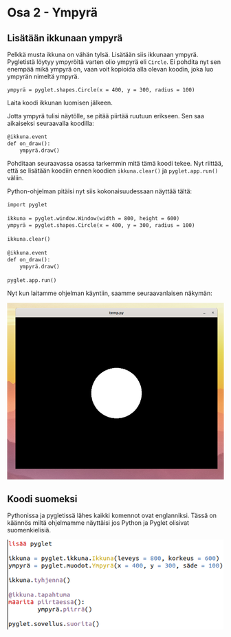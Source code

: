 # Osa 2 - Ympyrä

## Lisätään ikkunaan ympyrä

Pelkkä musta ikkuna on vähän tylsä. Lisätään siis ikkunaan ympyrä.
Pygletistä löytyy ympyröitä varten olio ympyrä eli `Circle`. Ei pohdita nyt sen enempää mikä ympyrä on, vaan voit kopioida alla olevan koodin, joka luo ympyrän nimeltä ympyrä.

```Python3
ympyrä = pyglet.shapes.Circle(x = 400, y = 300, radius = 100)
```

Laita koodi ikkunan luomisen jälkeen.

Jotta ympyrä tulisi näytölle, se pitää piirtää ruutuun erikseen. Sen saa aikaiseksi seuraavalla koodilla:

```Python3
@ikkuna.event
def on_draw():
    ympyrä.draw()
```

Pohditaan seuraavassa osassa tarkemmin mitä tämä koodi tekee. Nyt riittää, että se lisätään koodiin ennen koodien `ikkuna.clear()` ja `pyglet.app.run()` väliin.

Python-ohjelman pitäisi nyt siis kokonaisuudessaan näyttää tältä:
```Python3
import pyglet

ikkuna = pyglet.window.Window(width = 800, height = 600)
ympyrä = pyglet.shapes.Circle(x = 400, y = 300, radius = 100)

ikkuna.clear()

@ikkuna.event
def on_draw():
    ympyrä.draw()

pyglet.app.run()
```

Nyt kun laitamme ohjelman käyntiin, saamme seuraavanlaisen näkymän:

![ympyrä ikkunassa](pallo-ikkunassa.png)

## Koodi suomeksi

Pythonissa ja pygletissä lähes kaikki komennot ovat englanniksi. Tässä on käännös miltä ohjelmamme näyttäisi jos Python ja Pyglet olisivat suomenkielisiä.

![ohjelma suomeksi](hello-world-suomeksi.png)
